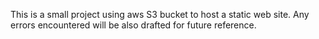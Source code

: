 This is a small project using aws S3 bucket to host a static web site.
Any errors encountered will be also drafted for future reference.